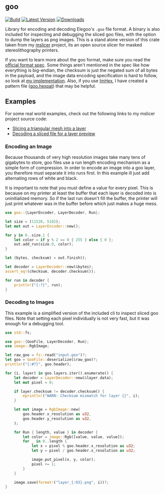# `goo`

[![Build](https://github.com/connorslade/goo/actions/workflows/build.yml/badge.svg)](https://github.com/connorslade/goo/actions/workflows/build.yml) [![Latest Version](https://img.shields.io/crates/v/goo)](https://crates.io/crates/goo) [![Downloads](https://img.shields.io/crates/d/goo?label=Downloads)](https://crates.io/crates/goo)

Library for encoding and decoding Elegoo's `.goo` file format.
A binary is also included for inspecting and debugging the sliced goo files, with the option to dump the layers as png images.
This is a stand alone version of this crate taken from my [mslicer](https://github.com/connorslade/mslicer) project, its an open source slicer for masked stereolithography printers.

If you want to learn more about the goo format, make sure you read the [official format spec](https://github.com/elegooofficial/GOO).
Some things aren't mentioned in the spec like how everything is big-endian, the checksum is just the negated sum of all bytes in the payload, and the image data encoding specification is hard to follow, so look at [my implementation](https://github.com/connorslade/goo/blob/main/src/encoded_layer.rs).
Also, if you use [ImHex](https://imhex.werwolv.net), I have created a pattern file ([goo.hexpat](https://github.com/connorslade/goo/blob/main/goo.hexpat)) that may be helpful.

## Examples

For some real world examples, check out the following links to my mslicer project source code:

- [Slicing a triangular mesh into a layer](https://github.com/connorslade/mslicer/blob/15d69c7c9f6bd921d8517d81047aa29b18ba4f92/slicer/src/slicer.rs#L72)
- [Decoding a sliced file for a layer preview](https://github.com/connorslade/mslicer/blob/15d69c7c9f6bd921d8517d81047aa29b18ba4f92/mslicer/src/windows/slice_operation.rs#L142)

### Encoding an Image

Because thousands of very high resolution images take many tens of gigabytes to store, goo files use a run length encoding mechanism as a simple form of compression.
In order to encode an image into a goo layer, you therefore must separate it into runs first.
In this example ill just add alternating rows of white and black.

It is important to note that you must define a value for every pixel.
This is because on my printer at least the buffer that each layer is decoded into is uninitialized memory.
So if the last run doesn't fill the buffer, the printer will just print whatever was in the buffer before which just makes a huge mess.

```rust
use goo::{LayerEncoder, LayerDecoder, Run};

let size = (11520, 5102);
let mut out = LayerEncoder::new();

for y in 0..size.1 {
    let color = if y % 2 == 0 { 255 } else { 0 };
    out.add_run(size.0, color);
}

let (bytes, checksum) = out.finish();

let decoder = LayerDecoder::new(&bytes);
assert_eq!(checksum, decoder.checksum());

for run in decoder {
    println!("{:?}", run);
}
```

### Decoding to Images

This example is a simplified version of the included cli to inspect sliced goo files.
Note that setting each pixel individually is not very fast, but it was enough for a debugging tool.

```rust
use std::fs;

use goo::{GooFile, LayerDecoder, Run};
use image::RgbImage;

let raw_goo = fs::read("input.goo")?;
let goo = GooFile::deserialize(&raw_goo)?;
println!("{:#?}", goo.header);

for (i, layer) in goo.layers.iter().enumerate() {
    let decoder = LayerDecoder::new(&layer.data);
    let mut pixel = 0;

    if layer.checksum != decoder.checksum() {
        eprintln!("WARN: Checksum mismatch for layer {}", i);
    }

    let mut image = RgbImage::new(
        goo.header.x_resolution as u32,
        goo.header.y_resolution as u32,
    );

    for Run { length, value } in decoder {
        let color = image::Rgb([value, value, value]);
        for _ in 0..length {
            let x = pixel % goo.header.x_resolution as u32;
            let y = pixel / goo.header.x_resolution as u32;

            image.put_pixel(x, y, color);
            pixel += 1;
        }
    }

    image.save(format!("layer_{:03}.png", i))?;
}
```
